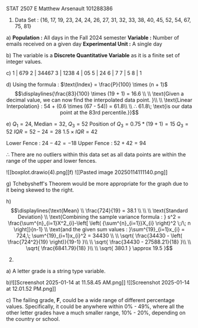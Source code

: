 STAT 2507 E
Matthew Arsenault
101288386

1. Data Set : {16, 17, 19, 23, 24, 24, 26, 27, 31, 32, 33, 38, 40, 45, 52, 54, 67, 75, 81}

a) 
**Population :** All days in the Fall 2024 semester
**Variable :** Number of emails received on a given day
**Experimental Unit :** A single day

b) The variable is a **Discrete Quantitative Variable** as it is a finite set of integer values.

c)
1 | 679
2 | 34467
3 | 1238
4 | 05
5 | 24
6 | 7
7 | 5
8 | 1

d) Using the formula : $\text{Index} = \frac{P}{100} \times (n + 1)$ 
$$\displaylines{\frac{83}{100} \times (19 + 1) = 16.6 \\ \\
\text{Given a decimal value, we can now find the interpolated data point. }\\ \\
\text{Linear Interpolation} : 54 + (0.6 \times (67 - 54)) = 61.8\\ \\
∴ 61.8\; \text{is our data point at the 83rd percentile.}}$$

<div style="page-break-after: always;"></div>

e) $Q_{1} = 24,\; \text{Median} = 32,\; Q_{3} = 52$
Position of $Q_{3} = 0.75 * (19 + 1) = 15$
$Q_{3} = 52$
$IQR = 52 - 24 = 28$
$1.5 \times IQR = 42$

Lower Fence : $24 - 42 = -18$
Upper Fence : $52 + 42 = 94$

∴ There are no outliers within this data set as all data points are within the range of the upper and lower fences.


![[boxplot.drawio(4).png]]f) ![[Pasted image 20250114111140.png]]

g) Tchebysheff's Theorem would be more appropriate for the graph due to it being skewed to the right. 

h)$$\displaylines{\text{Mean} \\ \frac{724}{19} = 38.1 \\ \\ \\
\text{Standard Deviation} \\
\text{Combining the sample variance formula : } s^2 = \frac{\sum^{n}_{i=1}X^2_{i}-\left[ \left( {\sum^{n}_{i=1}}X_{i} \right)^2 \;/\; n \right]}{n-1} \\ \text{and the given sum values : }\sum^{19}_{i=1}x_{i} = 724,\; \sum^{19}_{i=1}x_{i}^2 = 34430 \\ \\
\sqrt{ \frac{34430 - \left( \frac{724^2}{19} \right)}{19-1} }\\ \\
\sqrt{ \frac{34430 - 27588.21}{18} }\\ \\
\sqrt{ \frac{6841.79}{18} }\\ \\
\sqrt{ 380.1 } \approx 19.5 }$$

<div style="page-break-after: always;"></div>


2. 
a) A letter grade is a string type variable.

b)![[Screenshot 2025-01-14 at 11.58.45 AM.png]]
![[Screenshot 2025-01-14 at 12.01.52 PM.png]]


c) The failing grade, **F**, could be a wide range of different percentage values. Specifically, it could be anywhere within 0% - 49%, where all the other letter grades have a much smaller range, 10% - 20%, depending on the country or school.